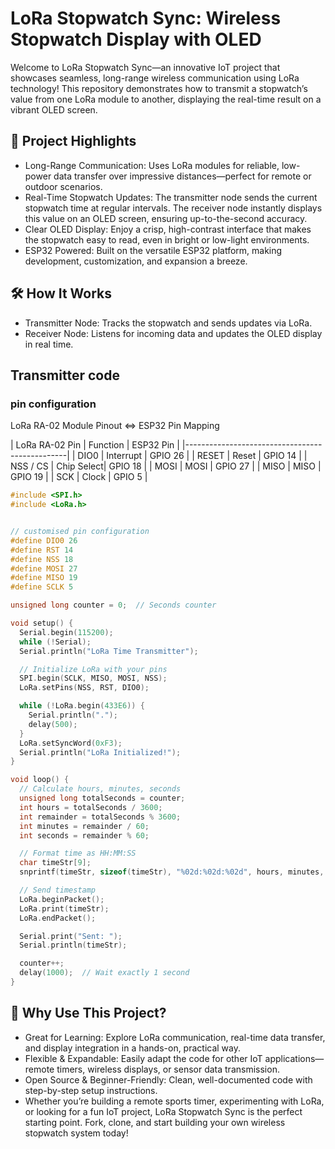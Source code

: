 # LoRa Stopwatch Sync: Wireless Stopwatch Display with OLED
Welcome to LoRa Stopwatch Sync—an innovative IoT project that showcases seamless, long-range wireless communication using LoRa technology! This repository demonstrates how to transmit a stopwatch’s value from one LoRa module to another, displaying the real-time result on a vibrant OLED screen.

## 🚀 Project Highlights
 - Long-Range Communication: Uses LoRa modules for reliable, low-power data transfer over impressive distances—perfect for remote or outdoor scenarios.
 - Real-Time Stopwatch Updates: The transmitter node sends the current stopwatch time at regular intervals. The receiver node instantly displays this value on an OLED screen, ensuring up-to-the-second accuracy.
 - Clear OLED Display: Enjoy a crisp, high-contrast interface that makes the stopwatch easy to read, even in bright or low-light environments.
 - ESP32 Powered: Built on the versatile ESP32 platform, making development, customization, and expansion a breeze.

## 🛠️ How It Works
 - Transmitter Node: Tracks the stopwatch and sends updates via LoRa.
 - Receiver Node: Listens for incoming data and updates the OLED display in real time.

## Transmitter code
### pin configuration
LoRa RA-02 Module Pinout <=> ESP32 Pin Mapping

| LoRa RA-02 Pin    | Function   | ESP32 Pin     |
|------------------------------------------------|
| DIO0              | Interrupt  | GPIO 26       |
| RESET             | Reset      | GPIO 14       |
| NSS / CS          | Chip Select| GPIO 18       |
| MOSI              | MOSI       | GPIO 27       |
| MISO              | MISO       | GPIO 19       |
| SCK               | Clock      | GPIO 5        |


```c
#include <SPI.h>
#include <LoRa.h>


// customised pin configuration
#define DIO0 26
#define RST 14
#define NSS 18
#define MOSI 27
#define MISO 19
#define SCLK 5

unsigned long counter = 0;  // Seconds counter

void setup() {
  Serial.begin(115200);
  while (!Serial);
  Serial.println("LoRa Time Transmitter");

  // Initialize LoRa with your pins
  SPI.begin(SCLK, MISO, MOSI, NSS);
  LoRa.setPins(NSS, RST, DIO0);

  while (!LoRa.begin(433E6)) {
    Serial.println(".");
    delay(500);
  }
  LoRa.setSyncWord(0xF3);
  Serial.println("LoRa Initialized!");
}

void loop() {
  // Calculate hours, minutes, seconds
  unsigned long totalSeconds = counter;
  int hours = totalSeconds / 3600;
  int remainder = totalSeconds % 3600;
  int minutes = remainder / 60;
  int seconds = remainder % 60;

  // Format time as HH:MM:SS
  char timeStr[9];
  snprintf(timeStr, sizeof(timeStr), "%02d:%02d:%02d", hours, minutes, seconds);

  // Send timestamp
  LoRa.beginPacket();
  LoRa.print(timeStr);
  LoRa.endPacket();

  Serial.print("Sent: ");
  Serial.println(timeStr);

  counter++;
  delay(1000);  // Wait exactly 1 second
}


```

## 🌟 Why Use This Project?
 - Great for Learning: Explore LoRa communication, real-time data transfer, and display integration in a hands-on, practical way.
  - Flexible & Expandable: Easily adapt the code for other IoT applications—remote timers, wireless displays, or sensor data transmission.
  - Open Source & Beginner-Friendly: Clean, well-documented code with step-by-step setup instructions.
  - Whether you’re building a remote sports timer, experimenting with LoRa, or looking for a fun IoT project, LoRa Stopwatch Sync is the perfect starting point. Fork, clone, and start building your own wireless stopwatch system today!
